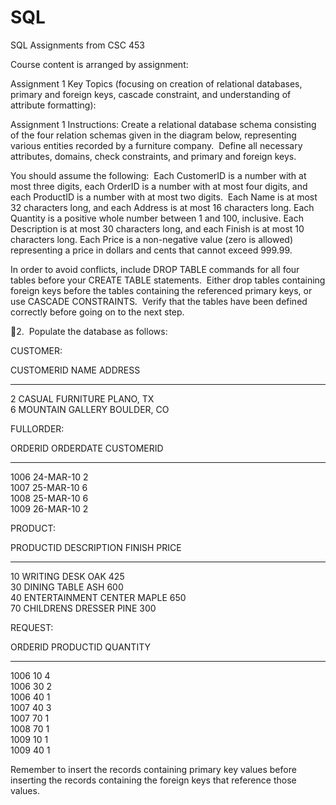 # SQL
SQL Assignments from CSC 453

Course content is arranged by assignment:

Assignment 1 Key Topics (focusing on creation of relational databases, primary and foreign keys, cascade constraint, and understanding of attribute formatting): 

Assignment 1 Instructions: 
Create a relational database schema consisting of the four relation schemas given in the diagram below, representing various entities recorded by a furniture company.  Define all necessary attributes, domains, check constraints, and primary and foreign keys.

You should assume the following:  Each CustomerID is a number with at most three digits, each OrderID is a number with at most four digits, and each ProductID is a number with at most two digits.  Each Name is at most 32 characters long, and each Address is at most 16 characters long.  Each Quantity is a positive whole number between 1 and 100, inclusive.  Each Description is at most 30 characters long, and each Finish is at most 10 characters long.  Each Price is a non-negative value (zero is allowed) representing a price in dollars and cents that cannot exceed 999.99.

In order to avoid conflicts, include DROP TABLE commands for all four tables before your CREATE TABLE statements.  Either drop tables containing foreign keys before the tables containing the referenced primary keys, or use CASCADE CONSTRAINTS.  Verify that the tables have been defined correctly before going on to the next step.


2.  Populate the database as follows:

CUSTOMER:

CUSTOMERID             NAME                           ADDRESS              
---------------------- ------------------------------ -------------------- 
2                      CASUAL FURNITURE               PLANO, TX            
6                      MOUNTAIN GALLERY               BOULDER, CO          

FULLORDER:

ORDERID                ORDERDATE                 CUSTOMERID             
---------------------- ------------------------- ---------------------- 
1006                   24-MAR-10                 2                      
1007                   25-MAR-10                 6                      
1008                   25-MAR-10                 6                      
1009                   26-MAR-10                 2                      

PRODUCT:

PRODUCTID              DESCRIPTION                    FINISH     PRICE                  
---------------------- ------------------------------ ---------- ---------- 
10                     WRITING DESK                   OAK        425                    
30                     DINING TABLE                   ASH        600                    
40                     ENTERTAINMENT CENTER           MAPLE      650                    
70                     CHILDRENS DRESSER              PINE       300                    

REQUEST:

ORDERID                PRODUCTID              QUANTITY               
---------------------- ---------------------- ---------------------- 
1006                   10                     4                      
1006                   30                     2                      
1006                   40                     1                      
1007                   40                     3                      
1007                   70                     1                      
1008                   70                     1                      
1009                   10                     1                      
1009                   40                     1                        

Remember to insert the records containing primary key values before inserting the records containing the foreign keys that reference those values.




